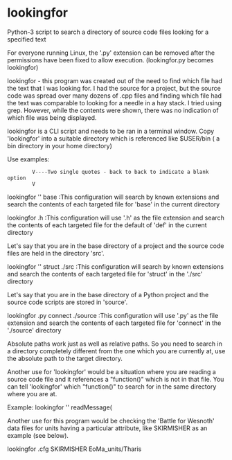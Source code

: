 # lookingfor
Python-3 script to search a directory of source code files looking for a specified text

For everyone running Linux, the '.py' extension can be removed after the permissions have been fixed to allow execution. (lookingfor.py becomes lookingfor)

lookingfor - this program was created out of the need to find which file had the text that I was looking for. I had the source for a project, but the source code was spread over many dozens of .cpp files and finding which file had the text was comparable to looking for a needle in a hay stack.
I tried using grep. However, while the contents were shown, there was no indication of which file was being displayed.

lookingfor is a CLI script and needs to be ran in a terminal window. Copy 'lookingfor' into a suitable directory which is referenced like $USER/bin ( a bin directory in your home directory)

Use examples:

            V----Two single quotes - back to back to indicate a blank option
            V
lookingfor '' base  :This configuration will search by known extensions and search the contents of each targeted file for 'base' in the current directory

lookingfor .h   :This configuration will use '.h' as the file extension and search the contents of each targeted file for the default of 'def' in the current directory

Let's say that you are in the base directory of a project and the source code files are held in the directory 'src'.

lookingfor '' struct ./src  :This configuration will search by known extensions and search the contents of each targeted file for 'struct' in the './src' directory

Let's say that you are in the base directory of a Python project and the source code scripts are stored in 'source'.

lookingfor .py connect ./source  :This configuration will use '.py' as the file extension and search the contents of each targeted file for 'connect' in the './source' directory

Absolute paths work just as well as relative paths. So you need to search in a directory completely different from the one which you are currently at, use the absolute path to the target directory.

Another use for 'lookingfor' would be a situation where you are reading a source code file and it references a "function()" which is not in that file. You can tell 'lookingfor' which "function()" to search for in the same directory where you are at.

Example:
lookingfor '' readMessage( 

Another use for this program would be checking the 'Battle for Wesnoth' data files for units having a particular attribute, like SKIRMISHER as an example (see below).

lookingfor .cfg SKIRMISHER EoMa_units/Tharis